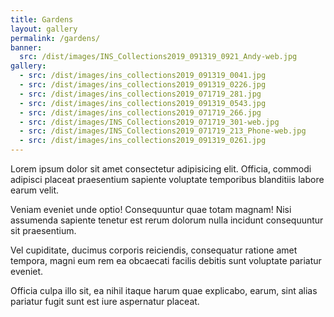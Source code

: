 ```yaml
---
title: Gardens
layout: gallery
permalink: /gardens/
banner:
  src: /dist/images/INS_Collections2019_091319_0921_Andy-web.jpg
gallery:
  - src: /dist/images/ins_collections2019_091319_0041.jpg
  - src: /dist/images/ins_collections2019_091319_0226.jpg
  - src: /dist/images/ins_collections2019_071719_281.jpg
  - src: /dist/images/ins_collections2019_091319_0543.jpg
  - src: /dist/images/ins_collections2019_071719_266.jpg
  - src: /dist/images/INS_Collections2019_071719_301-web.jpg
  - src: /dist/images/INS_Collections2019_071719_213_Phone-web.jpg
  - src: /dist/images/ins_collections2019_091319_0261.jpg
---
```


Lorem ipsum dolor sit amet consectetur adipisicing elit. Officia, commodi adipisci placeat praesentium sapiente voluptate temporibus blanditiis labore earum velit.

Veniam eveniet unde optio! Consequuntur quae totam magnam! Nisi assumenda sapiente tenetur est rerum dolorum nulla incidunt consequuntur sit praesentium.

Vel cupiditate, ducimus corporis reiciendis, consequatur ratione amet tempora, magni eum rem ea obcaecati facilis debitis sunt voluptate pariatur eveniet.

Officia culpa illo sit, ea nihil itaque harum quae explicabo, earum, sint alias pariatur fugit sunt est iure aspernatur placeat.
